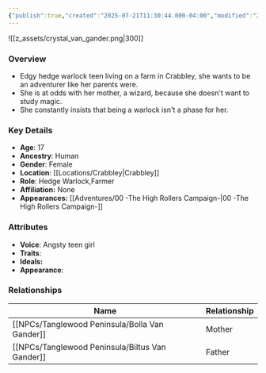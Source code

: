 ```yaml
---
{"publish":true,"created":"2025-07-21T11:30:44.000-04:00","modified":"2025-09-17T12:53:14.904-04:00","published":"2025-09-17T12:53:14.904-04:00","cssclasses":"","Age":"17","Ancestry":"Human","Gender":"Female","Location":["[[Crabbley]]"],"Role":["Hedge Warlock","Farmer"],"Affiliation":["None"],"Appearances":["[[00 -The High Rollers Campaign-]]"]}
---
```



![[z_assets/crystal_van_gander.png|300]]

### Overview
- Edgy hedge warlock teen living on a farm in Crabbley, she wants to be an adventurer like her parents were.
- She is at odds with her mother, a wizard, because she doesn't want to study magic. 
- She constantly insists that being a warlock isn't a phase for her.

### Key Details
- **Age**: 17
- **Ancestry**: Human
- **Gender**: Female
- **Location**: [[Locations/Crabbley\|Crabbley]]
- **Role**: Hedge Warlock,Farmer
- **Affiliation:** None
- **Appearances:** [[Adventures/00 -The High Rollers Campaign-\|00 -The High Rollers Campaign-]]

### Attributes
- **Voice**: Angsty teen girl
- **Traits**: 
- **Ideals:** 
- **Appearance**:

### Relationships

| Name                  | Relationship |
| --------------------- | ------------ |
| [[NPCs/Tanglewood Peninsula/Bolla Van Gander]]  | Mother       |
| [[NPCs/Tanglewood Peninsula/Biltus Van Gander]] | Father       |
